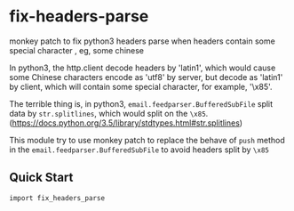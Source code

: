 # fix-headers-parse
monkey patch to fix python3 headers parse when headers contain some special character , eg, some chinese 


In python3, the http.client decode headers by 'latin1', which would cause some Chinese characters encode as 'utf8' by server, but
decode as 'latin1' by client, which will contain some special character, for example, '\x85'.

The terrible thing is, in python3, `email.feedparser.BufferedSubFile` split data by `str.splitlines`, which would
split on the  `\x85`. (https://docs.python.org/3.5/library/stdtypes.html#str.splitlines)

This module try to use monkey patch to replace the behave of `push` method in
the `email.feedparser.BufferedSubFile` to avoid headers split by `\x85`



Quick Start
---------------

```python3
import fix_headers_parse

```